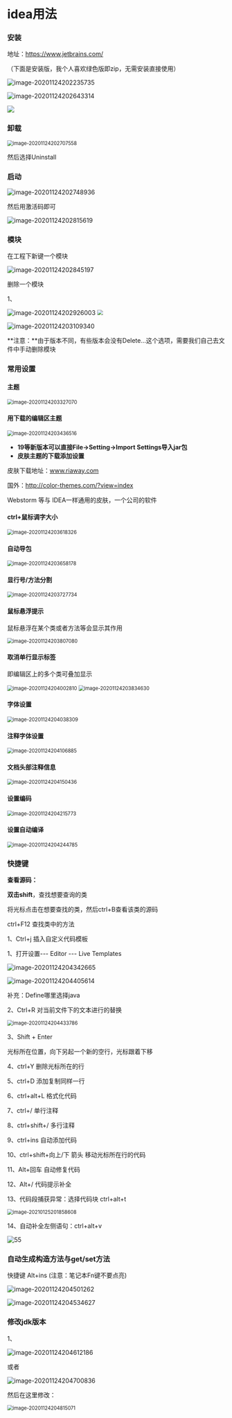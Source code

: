 # idea用法

### 安装

地址：https://www.jetbrains.com/

（下面是安装版，我个人喜欢绿色版即zip，无需安装直接使用）

![image-20201124202235735](https://gitee.com/panqiyi/pqimg/raw/master/20201124202235.png)

![image-20201124202643314](https://gitee.com/panqiyi/pqimg/raw/master/20201124202643.png)

![](https://gitee.com/panqiyi/pqimg/raw/master/20201124202607.png)

### 卸载

<img src="https://gitee.com/panqiyi/pqimg/raw/master/20201124202707.png" alt="image-20201124202707558" style="zoom:80%;" />

然后选择Uninstall

### 启动

![image-20201124202748936](https://gitee.com/panqiyi/pqimg/raw/master/20201124202749.png)

然后用激活码即可

![image-20201124202815619](https://gitee.com/panqiyi/pqimg/raw/master/20201124202815.png)

### 模块

在工程下新键一个模块

![image-20201124202845197](https://gitee.com/panqiyi/pqimg/raw/master/20201124202845.png)

删除一个模块

1、

<img src="https://gitee.com/panqiyi/pqimg/raw/master/20201124202926.png" alt="image-20201124202926003" />

<img src="https://gitee.com/panqiyi/pqimg/raw/master/20201124203013.png" style="zoom:80%;" />

![image-20201124203109340](https://gitee.com/panqiyi/pqimg/raw/master/20201124203109.png)

**注意：**由于版本不同，有些版本会没有Delete…这个选项，需要我们自己去文件中手动删除模块

### 常用设置

#### 主题

<img src="https://gitee.com/panqiyi/pqimg/raw/master/20201124203327.png" alt="image-20201124203327070" style="zoom:80%;" />

#### 用下载的编辑区主题

<img src="https://gitee.com/panqiyi/pqimg/raw/master/20201124203436.png" alt="image-20201124203436516" style="zoom:80%;" />

- **19等新版本可以直接File->Setting->Import Settings导入jar包**
- **皮肤主题的下载添加设置**

皮肤下载地址：www.riaway.com

国外：http://color-themes.com/?view=index

Webstorm 等与  IDEA一样通用的皮肤，一个公司的软件

#### ctrl+鼠标调字大小

<img src="https://gitee.com/panqiyi/pqimg/raw/master/20201124203618.png" alt="image-20201124203618326" style="zoom:80%;" />

#### 自动导包

<img src="https://gitee.com/panqiyi/pqimg/raw/master/20201124203658.png" alt="image-20201124203658178" style="zoom:80%;" />

#### 显行号/方法分割

<img src="https://gitee.com/panqiyi/pqimg/raw/master/20201124203727.png" alt="image-20201124203727734" style="zoom:80%;" />

#### 鼠标悬浮提示

鼠标悬浮在某个类或者方法等会显示其作用

<img src="https://gitee.com/panqiyi/pqimg/raw/master/20201124203807.png" alt="image-20201124203807080" style="zoom:80%;" />

#### 取消单行显示标签

即编辑区上的多个类可叠加显示

<img src="https://gitee.com/panqiyi/pqimg/raw/master/20201124204002.png" alt="image-20201124204002810" style="zoom:80%;" />

<img src="https://gitee.com/panqiyi/pqimg/raw/master/20201124203834.png" alt="image-20201124203834630" style="zoom:80%;" />

#### 字体设置

<img src="https://gitee.com/panqiyi/pqimg/raw/master/20201124204038.png" alt="image-20201124204038309" style="zoom:80%;" />

#### 注释字体设置

<img src="https://gitee.com/panqiyi/pqimg/raw/master/20201124204107.png" alt="image-20201124204106885" style="zoom:80%;" />

#### 文档头部注释信息

<img src="https://gitee.com/panqiyi/pqimg/raw/master/20201124204150.png" alt="image-20201124204150436" style="zoom:80%;" />

#### 设置编码

<img src="https://gitee.com/panqiyi/pqimg/raw/master/20201124204215.png" alt="image-20201124204215773" style="zoom:80%;" />

#### 设置自动编译

<img src="https://gitee.com/panqiyi/pqimg/raw/master/20201124204244.png" alt="image-20201124204244785" style="zoom:80%;" />



### 快捷键

**查看源码：**

**双击shift**，查找想要查询的类

将光标点击在想要查找的类，然后ctrl+B查看该类的源码

ctrl+F12 查找类中的方法

1、Ctrl+j  插入自定义代码模板

1、打开设置--- Editor --- Live Templates 

![image-20201124204342665](https://gitee.com/panqiyi/pqimg/raw/master/20201124204342.png)

![image-20201124204405614](https://gitee.com/panqiyi/pqimg/raw/master/20201124204405.png)

补充：Define哪里选择java



2、Ctrl+R  对当前文件下的文本进行的替换

<img src="https://gitee.com/panqiyi/pqimg/raw/master/20201124204434.png" alt="image-20201124204433786" style="zoom:80%;" />

3、Shift + Enter

光标所在位置，向下另起一个新的空行，光标跟着下移

4、ctrl+Y  删除光标所在的行

 

5、ctrl+D  添加复制同样一行

 

6、ctrl+alt+L  格式化代码

 

7、ctrl+/   单行注释

 

8、ctrl+shift+/    多行注释

 

9、ctrl+ins   自动添加代码

 

10、ctrl+shift+向上/下 箭头   移动光标所在行的代码

 

11、Alt+回车  自动修复代码

 

12、Alt+/  代码提示补全  

13、代码段捕获异常：选择代码块 ctrl+alt+t

<img src="https://gitee.com/panqiyi/pqimg/raw/master/20210125201858.png" alt="image-20210125201858608" style="zoom:80%;" />

14、自动补全左侧语句：ctrl+alt+v

![55](https://gitee.com/panqiyi/pqimg/raw/master/20210506151050.gif)

### 自动生成构造方法与get/set方法

快捷键 Alt+ins  (注意：笔记本Fn键不要点亮)

![image-20201124204501262](https://gitee.com/panqiyi/pqimg/raw/master/20201124204501.png)

![image-20201124204534627](https://gitee.com/panqiyi/pqimg/raw/master/20201124204534.png)

### 修改jdk版本

1、

![image-20201124204612186](https://gitee.com/panqiyi/pqimg/raw/master/20201124204612.png)

或者

![image-20201124204700836](https://gitee.com/panqiyi/pqimg/raw/master/20201124204700.png)



然后在这里修改：

<img src="https://gitee.com/panqiyi/pqimg/raw/master/20201124204815.png" alt="image-20201124204815071" style="zoom:80%;" />

